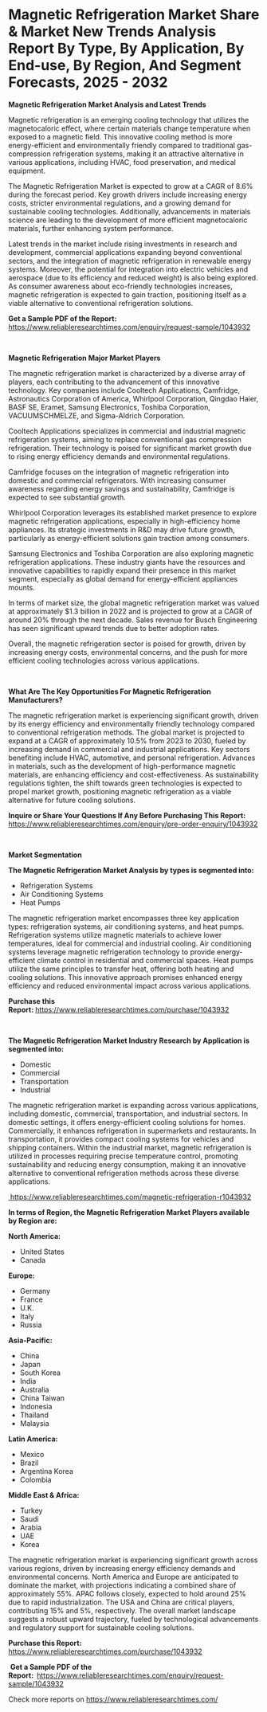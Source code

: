 <p><h1>Magnetic Refrigeration Market Share & Market New Trends Analysis Report By Type, By Application, By End-use, By Region, And Segment Forecasts, 2025 - 2032</h1></p><p><strong>Magnetic Refrigeration Market Analysis and Latest Trends</strong></p>
<p><p>Magnetic refrigeration is an emerging cooling technology that utilizes the magnetocaloric effect, where certain materials change temperature when exposed to a magnetic field. This innovative cooling method is more energy-efficient and environmentally friendly compared to traditional gas-compression refrigeration systems, making it an attractive alternative in various applications, including HVAC, food preservation, and medical equipment.</p><p>The Magnetic Refrigeration Market is expected to grow at a CAGR of 8.6% during the forecast period. Key growth drivers include increasing energy costs, stricter environmental regulations, and a growing demand for sustainable cooling technologies. Additionally, advancements in materials science are leading to the development of more efficient magnetocaloric materials, further enhancing system performance.</p><p>Latest trends in the market include rising investments in research and development, commercial applications expanding beyond conventional sectors, and the integration of magnetic refrigeration in renewable energy systems. Moreover, the potential for integration into electric vehicles and aerospace (due to its efficiency and reduced weight) is also being explored. As consumer awareness about eco-friendly technologies increases, magnetic refrigeration is expected to gain traction, positioning itself as a viable alternative to conventional refrigeration solutions.</p></p>
<p><strong>Get a Sample PDF of the Report:&nbsp;</strong> <a href="https://www.reliableresearchtimes.com/enquiry/request-sample/1043932?utm_campaign=2180&utm_medium=2&utm_source=Github&utm_content=ia&utm_term=11042025&utm_id=magnetic-refrigeration">https://www.reliableresearchtimes.com/enquiry/request-sample/1043932</a></p>
<p>&nbsp;</p>
<p><strong>Magnetic Refrigeration Major Market Players</strong></p>
<p><p>The magnetic refrigeration market is characterized by a diverse array of players, each contributing to the advancement of this innovative technology. Key companies include Cooltech Applications, Camfridge, Astronautics Corporation of America, Whirlpool Corporation, Qingdao Haier, BASF SE, Eramet, Samsung Electronics, Toshiba Corporation, VACUUMSCHMELZE, and Sigma-Aldrich Corporation.</p><p>Cooltech Applications specializes in commercial and industrial magnetic refrigeration systems, aiming to replace conventional gas compression refrigeration. Their technology is poised for significant market growth due to rising energy efficiency demands and environmental regulations.</p><p>Camfridge focuses on the integration of magnetic refrigeration into domestic and commercial refrigerators. With increasing consumer awareness regarding energy savings and sustainability, Camfridge is expected to see substantial growth.</p><p>Whirlpool Corporation leverages its established market presence to explore magnetic refrigeration applications, especially in high-efficiency home appliances. Its strategic investments in R&D may drive future growth, particularly as energy-efficient solutions gain traction among consumers.</p><p>Samsung Electronics and Toshiba Corporation are also exploring magnetic refrigeration applications. These industry giants have the resources and innovative capabilities to rapidly expand their presence in this market segment, especially as global demand for energy-efficient appliances mounts.</p><p>In terms of market size, the global magnetic refrigeration market was valued at approximately $1.3 billion in 2022 and is projected to grow at a CAGR of around 20% through the next decade. Sales revenue for Busch Engineering has seen significant upward trends due to better adoption rates.</p><p>Overall, the magnetic refrigeration sector is poised for growth, driven by increasing energy costs, environmental concerns, and the push for more efficient cooling technologies across various applications.</p></p>
<p>&nbsp;</p>
<p><strong>What Are The Key Opportunities For Magnetic Refrigeration Manufacturers?</strong></p>
<p><p>The magnetic refrigeration market is experiencing significant growth, driven by its energy efficiency and environmentally friendly technology compared to conventional refrigeration methods. The global market is projected to expand at a CAGR of approximately 10.5% from 2023 to 2030, fueled by increasing demand in commercial and industrial applications. Key sectors benefiting include HVAC, automotive, and personal refrigeration. Advances in materials, such as the development of high-performance magnetic materials, are enhancing efficiency and cost-effectiveness. As sustainability regulations tighten, the shift towards green technologies is expected to propel market growth, positioning magnetic refrigeration as a viable alternative for future cooling solutions.</p></p>
<p><strong>Inquire or Share Your Questions If Any Before Purchasing This Report:</strong> <a href="https://www.reliableresearchtimes.com/enquiry/pre-order-enquiry/1043932?utm_campaign=2180&utm_medium=2&utm_source=Github&utm_content=ia&utm_term=11042025&utm_id=magnetic-refrigeration">https://www.reliableresearchtimes.com/enquiry/pre-order-enquiry/1043932</a></p>
<p>&nbsp;</p>
<p><strong>Market Segmentation</strong></p>
<p><strong>The Magnetic Refrigeration Market Analysis by types is segmented into:</strong></p>
<p><ul><li>Refrigeration Systems</li><li>Air Conditioning Systems</li><li>Heat Pumps</li></ul></p>
<p><p>The magnetic refrigeration market encompasses three key application types: refrigeration systems, air conditioning systems, and heat pumps. Refrigeration systems utilize magnetic materials to achieve lower temperatures, ideal for commercial and industrial cooling. Air conditioning systems leverage magnetic refrigeration technology to provide energy-efficient climate control in residential and commercial spaces. Heat pumps utilize the same principles to transfer heat, offering both heating and cooling solutions. This innovative approach promises enhanced energy efficiency and reduced environmental impact across various applications.</p></p>
<p><strong>Purchase this Report:&nbsp;</strong><a href="https://www.reliableresearchtimes.com/purchase/1043932?utm_campaign=2180&utm_medium=2&utm_source=Github&utm_content=ia&utm_term=11042025&utm_id=magnetic-refrigeration">https://www.reliableresearchtimes.com/purchase/1043932</a></p>
<p>&nbsp;</p>
<p><strong>The Magnetic Refrigeration Market Industry Research by Application is segmented into:</strong></p>
<p><ul><li>Domestic</li><li>Commercial</li><li>Transportation</li><li>Industrial</li></ul></p>
<p><p>The magnetic refrigeration market is expanding across various applications, including domestic, commercial, transportation, and industrial sectors. In domestic settings, it offers energy-efficient cooling solutions for homes. Commercially, it enhances refrigeration in supermarkets and restaurants. In transportation, it provides compact cooling systems for vehicles and shipping containers. Within the industrial market, magnetic refrigeration is utilized in processes requiring precise temperature control, promoting sustainability and reducing energy consumption, making it an innovative alternative to conventional refrigeration methods across these diverse applications.</p></p>
<p><a href="https://www.reliableresearchtimes.com/magnetic-refrigeration-r1043932?utm_campaign=2180&utm_medium=2&utm_source=Github&utm_content=ia&utm_term=11042025&utm_id=magnetic-refrigeration">&nbsp;https://www.reliableresearchtimes.com/magnetic-refrigeration-r1043932</a></p>
<p><strong>In terms of Region, the Magnetic Refrigeration Market Players available by Region are:</strong></p>
<p>
    <p> <strong> North America: </strong>
        <ul>
            <li>United States</li>
            <li>Canada</li>
        </ul>
        </p> 
    <p> <strong> Europe: </strong>
        <ul>
            <li>Germany</li>
            <li>France</li>
            <li>U.K.</li>
            <li>Italy</li>
            <li>Russia</li>
        </ul>
        </p> 
    <p> <strong> Asia-Pacific: </strong>
        <ul>
            <li>China</li>
            <li>Japan</li>
            <li>South Korea</li>
            <li>India</li>
            <li>Australia</li>
            <li>China Taiwan</li>
            <li>Indonesia</li>
            <li>Thailand</li>
            <li>Malaysia</li>
        </ul>
        </p> 
    <p> <strong> Latin America: </strong>
        <ul>
            <li>Mexico</li>
            <li>Brazil</li>
            <li>Argentina Korea</li>
            <li>Colombia</li>
        </ul>
        </p> 
    <p> <strong> Middle East & Africa: </strong>
        <ul>
            <li>Turkey</li>
            <li>Saudi</li>
            <li>Arabia</li>
            <li>UAE</li>
            <li>Korea</li>
        </ul>
    </p>
    </p>
<p><p>The magnetic refrigeration market is experiencing significant growth across various regions, driven by increasing energy efficiency demands and environmental concerns. North America and Europe are anticipated to dominate the market, with projections indicating a combined share of approximately 55%. APAC follows closely, expected to hold around 25% due to rapid industrialization. The USA and China are critical players, contributing 15% and 5%, respectively. The overall market landscape suggests a robust upward trajectory, fueled by technological advancements and regulatory support for sustainable cooling solutions.</p></p>
<p><strong>Purchase this Report: </strong><a href="https://www.reliableresearchtimes.com/purchase/1043932?utm_campaign=2180&utm_medium=2&utm_source=Github&utm_content=ia&utm_term=11042025&utm_id=magnetic-refrigeration">https://www.reliableresearchtimes.com/purchase/1043932</a></p>
<p>&nbsp;<strong>Get a Sample PDF of the Report:&nbsp;&nbsp;</strong><a href="https://www.reliableresearchtimes.com/enquiry/request-sample/1043932?utm_campaign=2180&utm_medium=2&utm_source=Github&utm_content=ia&utm_term=11042025&utm_id=magnetic-refrigeration">https://www.reliableresearchtimes.com/enquiry/request-sample/1043932</a></p>
<p><strong></strong></p>
<p>Check more reports on <a href="https://www.reliableresearchtimes.com/?utm_campaign=2180&utm_medium=2&utm_source=Github&utm_content=ia&utm_term=11042025&utm_id=magnetic-refrigeration">https://www.reliableresearchtimes.com/</a></p>